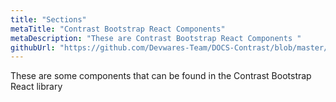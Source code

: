 ```yaml
---
title: "Sections"
metaTitle: "Contrast Bootstrap React Components"
metaDescription: "These are Contrast Bootstrap React Components "
githubUrl: "https://github.com/Devwares-Team/DOCS-Contrast/blob/master/content/contrast/react/sections.md"
---
```


These are some components that can be found in the Contrast Bootstrap React library


